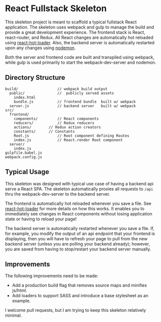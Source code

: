 React Fullstack Skeleton
========================

This skeleton project is meant to scaffold a typical fullstack React application.
The skeleton uses webpack and gulp to manage the build and provide a great
development experience. The frontend stack is React, react-router, and
Redux. All React changes are automatically hot reloaded
using [react-hot-loader][1]. Also, the backend server is automatically
restarted upon any changes using [nodemon][2].

Both the server and frontend code are built and transpiled using webpack, while
gulp is used primarily to start the webpack-dev-server and nodemon.

## Directory Structure

```
build/                  // webpack build output
  public/               //  publicly served assets
    index.html
    bundle.js           // frontend bundle  built w/ webpack
  server.js             // backend server   built w/ webpack
src/
  frontend/
    components/         // React components
    reducers/           // Redux reducers
    actions/		// Redux action creators
    constants/		// Constants
    Root.js             // Root component defining Routes
    index.js            // React.render Root component
  server/
    index.js
gulpfile.babel.js
webpack.config.js
```

## Typical Usage

This skeleton was designed with typical use case of having a backend api serve
a React SPA. The skeleton automatically proxies all requests to `/api` thru
the webpack-dev-server to the backend server.

The frontend is automatically hot reloaded whenever you save a file. See
[react-hot-loader][1] for more details on how this works. It enables you to
immediately see changes in React components without losing application state
or having to reload your page!

The backend server is automatically restarted whenever you save a file.
If, for example, you modify the output of an api endpoint that your frontend
is displaying, then you will have to refresh your page to pull from the new
backend server (unless you are polling your backend already); however, you
are saved from having to stop/restart your backend server manually.

## Improvements

The following improvements need to be made:

  * Add a production build flag that removes source maps and minifies js/html.
  * Add loaders to support SASS and introduce a base stylesheet as an example.

I welcome pull requests, but I am trying to keep this skeleton relatively minimal.

[1]: http://gaearon.github.io/react-hot-loader/
[2]: http://nodemon.io/
